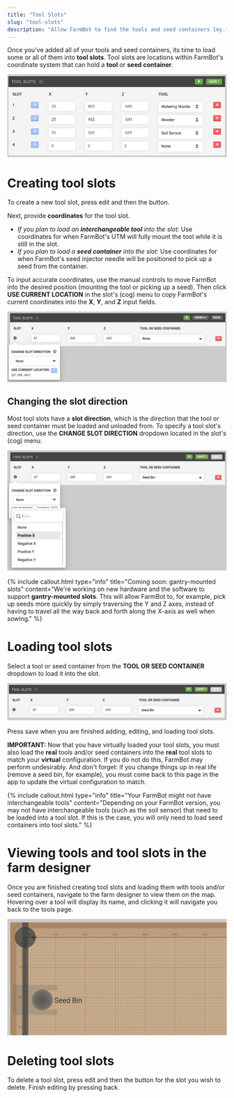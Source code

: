 ```yaml
---
title: "Tool Slots"
slug: "tool-slots"
description: "Allow FarmBot to find the tools and seed containers [my.farm.bot/app/tools](https://my.farm.bot/app/tools)"
---
```


Once you've added all of your tools and seed containers, its time to load some or all of them into **tool slots**. Tool slots are locations within FarmBot's coordinate system that can hold a **tool** or **seed container**.

![toolbay.png](_images/toolbay.png)

# Creating tool slots
To create a new tool slot, press <span class="fb-button fb-gray">edit</span> and then the <span class="fb-button fb-green"><i class='fa fa-plus'></i></span> button.

Next, provide **coordinates** for the tool slot.
  * _If you plan to load an **interchangeable tool** into the slot:_ Use coordinates for when FarmBot's UTM will fully mount the tool while it is still in the slot.
  * _If you plan to load a **seed container** into the slot:_ Use coordinates for when FarmBot's seed injector needle will be positioned to pick up a seed from the container.

To input accurate coordinates, use the manual controls to move FarmBot into the desired position (mounting the tool or picking up a seed). Then click **USE CURRENT LOCATION** <span class="fb-button fb-light-blue"><i class='fa fa-crosshairs'></i></span> in the slot's (cog) menu to copy FarmBot's current coordinates into the **X**, **Y**, and **Z** input fields.

![Screen Shot 2019-05-05 at 10.58.35 PM.png](_images/Screen_Shot_2019-05-05_at_10.58.35_PM.png)

## Changing the slot direction
Most tool slots have a **slot direction**, which is the direction that the tool or seed container must be loaded and unloaded from. To specify a tool slot's direction, use the **CHANGE SLOT DIRECTION** dropdown located in the slot's (cog) menu.

![Screen Shot 2019-05-05 at 11.12.04 PM.png](_images/Screen_Shot_2019-05-05_at_11.12.04_PM.png)



{%
include callout.html
type="info"
title="Coming soon: gantry-mounted slots"
content="We're working on new hardware and the software to support **gantry-mounted slots**. This will allow FarmBot to, for example, pick up seeds more quickly by simply traversing the Y and Z axes, instead of having to travel all the way back and forth along the X-axis as well when sowing."
%}

# Loading tool slots
Select a tool or seed container from the **TOOL OR SEED CONTAINER** dropdown to load it into the slot.

![Screen Shot 2019-05-05 at 11.08.14 PM.png](_images/Screen_Shot_2019-05-05_at_11.08.14_PM.png)

Press <span class="fb-button fb-green">save</span> when you are finished adding, editing, and loading tool slots.

**IMPORTANT:** Now that you have virtually loaded your tool slots, you must also load the **real** tools and/or seed containers into the **real** tool slots to match your **virtual** configuration. If you do not do this, FarmBot may perform undesirably. And don't forget: if you change things up in real life (remove a seed bin, for example), you must come back to this page in the app to update the virtual configuration to match.

{%
include callout.html
type="info"
title="Your FarmBot might not have interchangeable tools"
content="Depending on your FarmBot version, you may not have interchangeable tools (such as the soil sensor) that need to be loaded into a tool slot. If this is the case, you will only need to load seed containers into tool slots."
%}

# Viewing tools and tool slots in the farm designer
Once you are finished creating tool slots and loading them with tools and/or seed containers, navigate to the farm designer to view them on the map. Hovering over a tool will display its name, and clicking it will navigate you back to the tools page.

![Screen Shot 2019-05-05 at 11.18.59 PM.png](_images/Screen_Shot_2019-05-05_at_11.18.59_PM.png)

# Deleting tool slots
To delete a tool slot, press <span class="fb-button fb-gray">edit</span> and then the <span class="fb-button fb-red"><i class='fa fa-times'></i></span> button for the slot you wish to delete. Finish editing by pressing <span class="fb-button fb-gray">back</span>.

